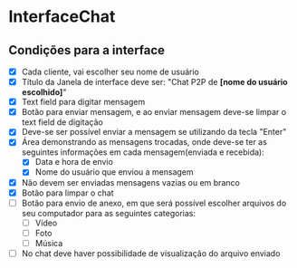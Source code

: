 # InterfaceChat

## Condições para a interface
- [x] Cada cliente, vai escolher seu nome de usuário
- [x] Título da Janela de interface deve ser: "Chat P2P de **[nome do usuário escolhido]**"
- [x] Text field para digitar mensagem 
- [x] Botão para enviar mensagem, e ao enviar mensagem deve-se limpar o text field de digitação
- [x] Deve-se ser possível enviar a mensagem se utilizando da tecla "Enter"
- [x] Área demonstrando as mensagens trocadas, onde deve-se ter as seguintes informações em cada mensagem(enviada e recebida):
  - [x] Data e hora de envio
  - [x] Nome do usuário que enviou a mensagem
- [x] Não devem ser enviadas mensagens vazias ou em branco
- [x] Botão para limpar o chat
- [ ] Botão para envio de anexo, em que será possível escolher arquivos do seu computador para as seguintes categorias:
  - [ ] Vídeo
  - [ ] Foto
  - [ ] Música
- [ ] No chat deve haver possibilidade de visualização do arquivo enviado
